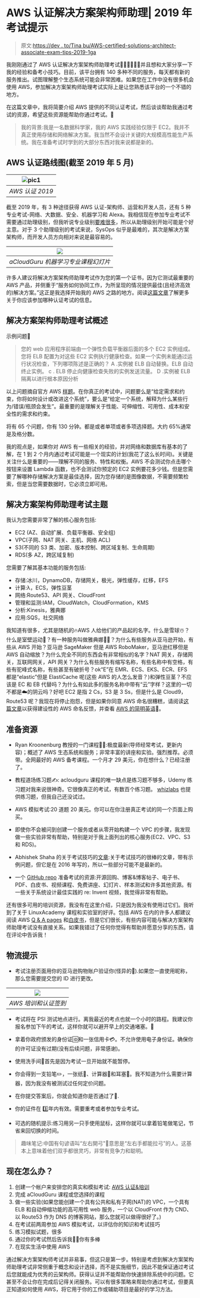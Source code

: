 # AWS 认证解决方案架构师助理| 2019 年考试提示

> 原文:[https://dev . to/Tina bu/AWS-certified-solutions-architect-associate-exam-tips-2019-1ga](https://dev.to/tinabu/aws-certified-solutions-architect-associate-exam-tips-2019-1gla)

我刚刚通过了 AWS 认证解决方案架构师助理考试👏🏻👏🏻👏🏻并且想和大家分享一下我的经验和备考小技巧。目前，该平台拥有 140 多种不同的服务，每天都有新的服务推出。试图理解整个生态系统可能会非常困难。如果您在工作中没有很多机会使用 AWS，参加解决方案架构师助理考试实际上是让您熟悉该平台的一个不错的地方。

在这篇文章中，我将简要介绍 AWS 提供的不同认证考试，然后谈谈帮助我通过考试的资源，希望这些资源能帮助你通过考试。🌟

> 我的背景:我是一名数据科学家，我的 AWS 实践经验仅限于 EC2。我并不真正使用存储和网络解决方案。我当然不会设计关键的大规模高性能生产系统。我在准备考试时学到的大部分东西对我来说都是新的。

## [](#aws-certification-roadmap-as-of-may-2019)AWS 认证路线图(截至 2019 年 5 月)

| ![pic1](../Images/85c181d33a1be996aa1487056f83196a.png) |
| --- |
| *AWS 认证 2019* |

截至 2019 年，有 3 种途径获得 AWS 认证-架构师、运营和开发人员，还有 5 种专业考试-网络、大数据、安全、机器学习和 Alexa。我相信现在参加专业考试不需要通过助理级别，但我听说专业级别[要难很多](https://medium.com/cloud-academy-inc/get-ready-for-the-aws-solutions-architect-professional-certification-62776cc3fd24)，所以从助理级别开始可能是个好主意。对于 3 个助理级别的考试来说，SysOps 似乎是最难的，其次是解决方案架构师，而开发人员方向相对来说是最容易的。

| ![](../Images/cfde90f1e00579e57ba45bf7a6fedf30.png) |
| --- |
| *aCloudGuru 机器学习专业课程幻灯片* |

许多人建议将解决方案架构师助理考试作为您的第一个证书，因为它测试最重要的 AWS 产品，并侧重于“服务如何协同工作，为所呈现的情况提供最佳(且经济高效的)解决方案。”这正是我选择开始我的 AWS 之路的地方。阅读[这篇文章](https://info.acloud.guru/resources/which-aws-certification-should-i-take)了解更多关于你应该参加哪种认证考试的信息。

## [](#solutions-architect-associate-exam-overview)解决方案架构师助理考试概述

示例问题🧐

> 您的 web 应用程序前端由一个弹性负载平衡器后面的多个 EC2 实例组成。您将 ELB 配置为对这些 EC2 实例执行健康检查。如果一个实例未能通过运行状况检查，下列哪项陈述是正确的？
> A .实例被 ELB 自动替换。ELB 自动终止实例。
> c . ELB 停止向健康检查失败的实例发送流量。
> D .实例被 ELB 隔离以进行根本原因分析

以上问题摘自官方 AWS [样题](http://awstrainingandcertification.s3.amazonaws.com/production/AWS_certified_solutions_architect_associate_examsample.pdf)。在你真正的考试中，问题要么是“给定需求和约束，你将如何设计或改进这个系统”，要么是“给定一个系统，解释为什么某些行为/错误/瓶颈会发生”。最重要的是理解关于性能、可伸缩性、可用性、成本和安全性的需求和约束。

将有 65 个问题，你有 130 分钟。都是或者单项或者多项选择题。大约 65%通常是及格分数。

我的观点是，如果你对 AWS 有一些相关的经验，并对网络和数据库有基本的了解，在 1 到 2 个月内通过考试可能是一个现实的计划(我花了这么长时间)。关键是关注什么是重要的——理解不同的服务、特性和权衡。AWS 不会测试你点击哪个按钮来设置 Lambda 函数，也不会测试你预定的 EC2 实例要花多少钱。但是您需要了解哪种存储解决方案是最佳选择，因为您存储的是图像数据，不需要频繁检索，但是当您需要数据时，它必须立即可用。

## [](#solutions-architect-associate-exam-topics)解决方案架构师助理考试主题

我认为您需要非常了解的核心服务包括:

*   EC2 (AZ、自动扩展、负载平衡器、安全组)
*   VPC(子网、NAT 网关、主机、网络 ACL)
*   S3(不同的 S3 类、加密、版本控制、跨区域复制、生命周期)
*   RDS(多 AZ，跨区域复制)

您需要了解其基本功能的服务包括:

*   存储:冰川，DynamoDB，存储网关，极光，弹性缓存，红移，EFS
*   计算:λ，ECS，弹性豆茎
*   网络:Route53、API 网关、CloudFront
*   管理和监测:IAM，CloudWatch，CloudFormation，KMS
*   分析:Kinesis，雅典娜
*   应用:SQS，社交网络

我知道有很多，尤其是随机的🔥AWS 人给他们的产品起的名字。什么是雪球☃️？什么是室壁运动🔬？有一种服务叫做雅典娜🧚‍♀️？为什么有些服务从亚马逊开始，有些从 AWS 开始？亚马逊 SageMaker 但是 AWS RoboMaker，亚马逊红移但是 AWS 自动缩放？为什么完全不同的东西会有非常相似的名字？NAT 网关，存储网关，互联网网关，API 网关？为什么有些服务有缩写名称，有些名称中有空格，有些有驼峰式名称，有些甚至有破折号？ok“E”在 EMR、ECS、EKS、ECR、EFS 都是“elastic”但是 ElastiCache 呢(这些 AWS 的人怎么发音？)和弹性豆茎？不应该是 EC 和 EB 代替吗？为什么有如此多的服务名称中带有“云”字样？这里的一切不都是☁️的阴云吗？好吧 EC2 是指 2 Cs，S3 是 3 Ss，但是什么是 Cloud9，Route53 呢？我现在将停止抱怨，但是如果你同意 AWS 命名很糟糕，请阅读[这篇文章](https://read.acloud.guru/dear-aws-we-need-to-talk-about-service-naming-d33ea68027d8)以获得建设性的 AWS 命名反馈，并查看 [AWS 的简明英语](https://www.expeditedssl.com/aws-in-plain-english)😬。

## [](#preparation-resources)准备资源

*   Ryan Kroonenburg 教授的一门课程👨‍🏫:极度最新(导师经常考试，更新内容)；概述了 AWS 生态系统和服务；非常丰富的讲座和实验。强烈推荐。必须带。全网最好的 AWS 备考课程。一个月才 29 美元，你在想什么？已经注册了。

*   教程道场练习题✍️: acloudguru 课程的唯一缺点是练习题不够多，Udemy 练习题对我来说很神奇。它很像真正的考试，有数百个练习题。 [whizlabs](https://www.whizlabs.com/) 也提供练习题，但我自己还没试过。

*   AWS 模拟考试:20 道题 20 美元。你可以在你注册真正考试的同一个页面上购买。

*   即使你不会被问到创建一个服务或者从零开始构建一个 VPC 的步骤，我发现做一些实验非常有帮助，特别是对于我上面列出的核心服务(EC2、VPC、S3 和 RDS)。

*   Abhishek Shaha 的关于考试技巧的[文章](http://www.cloudforest.in/2016/09/pass-aws-certification-exam-in-10-days.html):关于考试技巧的很棒的文章，带有示例问题，但它是在 2016 年写的，所以一些部分可能不是最新的。

*   一个 [GitHub repo](https://gist.github.com/leonardofed/bbf6459ad154ad5215d354f3825435dc) 准备考试的资源:开源回购、博客&博客帖子、电子书、PDF、白皮书、视频课程、免费讲座、幻灯片、样本测试和许多其他资源。有一些关于系统设计最佳实践的 re: Invent 视频，我觉得非常有帮助。

还有很多可用的培训资源，我没有在这里介绍，只是因为我没有使用过它们。我听到了关于 LinuxAcademy 课程和实验室的好评。包括 AWS 在内的许多人都建议阅读 AWS [Q & A pages](https://aws.amazon.com/faqs/) 和[白皮书](https://aws.amazon.com/whitepapers/)，但是它们很长，有些内容可能与解决方案架构师助理考试没有直接关系。如果我错过了任何你觉得有帮助并愿意分享的东西，请在评论中告诉我！

## [](#logistics-tips)物流提示

*   考试注册页面用你的亚马逊购物账户验证你(怪异的🛒).如果您一直使用昵称，那么您需要提交您的 ID 进行更改。

| ![](../Images/ee570b5441a04ca34c3f816f0caa8ce0.png) |
| --- |
| *AWS 培训和认证签到* |

*   考试将在 PSI 测试地点进行。离我最近的考点也就一个小时的路程。我建议你报名参加下午的考试，这样你就可以避开早上的交通堵塞。🌵

*   拿着你政府颁发的身份证🆔和一张信用卡💳。不允许使用电子身份证。确保你的许可证没有过期(没有后续问题，非常感谢)。

*   使用洗手间🚽首先是因为考试一旦开始就不能暂停。

*   你会得到一支铅笔✏️，一张纸📃、计算器🧮和耳塞🔕。我不知道为什么需要计算器，因为我没有被测试过任何定价问题。

*   在你提交答案后，你就会知道你是否通过了🥶.

*   你的证件在 3️⃣年内有效。需要重考或者参加专业考试。

*   可选的随机提示:练习用另一只手使用鼠标，这样你就可以拿着铅笔做笔记，节省来回切换的时间。

> 趣味笔记:中国有句谚语叫“左右開弓"🏹意思是“左右手都能拉弓”的人。这基本上意味着他们双手都很灵巧，非常有竞争力和聪明。

## [](#what-now)现在怎么办？

1.  创建一个帐户来安排您的真实和模拟考试: [AWS 认证&培训](https://www.aws.training/Dashboard/?cta=tctopbanner)
2.  完成 aCloudGuru 课程或您选择的课程
3.  做一些实验(如果您能创建一个具有公共和私有子网(NAT)的 VPC，一个具有 ELB 和自动伸缩功能的高可用性 web 服务，一个以 CloudFront 作为 CND、以 Route53 作为 DNS 的博客网站，那么您就可以做得很好了。)
4.  在考试前两周参加 AWS 模拟考试，以评估你的知识和考试技巧
5.  练习模拟试题，很多
6.  通过你的考试然后告诉我🙋🏻你有多棒
7.  在现实生活中使用 AWS

通过解决方案架构师考试并非易事，但这只是第一步。特别是考虑到解决方案架构师助理考试非常侧重于概念和设计选择，而不是实施细节，因此不能保证通过考试后您就能成为优秀的云架构师。获得认证并不能帮助你快速排除系统中的问题。它甚至不会让你在完成后记得关闭服务。可以有很多策略来帮助你通过考试，但要真正知道如何使用 AWS，将它用于你的工作或辅助项目是最好的学习方法。